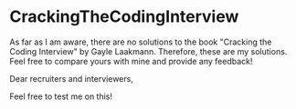 # CrackingTheCodingInterview
As far as I am aware, there are no solutions to the book "Cracking the Coding Interview" by Gayle Laakmann. 
Therefore, these are my solutions. Feel free to compare yours with mine and provide any feedback!

Dear recruiters and interviewers,

Feel free to test me on this!
